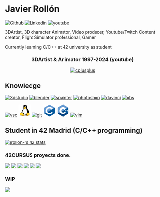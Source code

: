 # Javier Rollón
[![Github](https://img.shields.io/badge/-Github-000?style=flat&logo=Github&logoColor=white)](https://github.com/J4P032)
[![Linkedin](https://img.shields.io/badge/-LinkedIn-blue?style=flat&logo=Linkedin&logoColor=white)](https://www.linkedin.com/in/javierrollon/?locale=en_US)
[![youtube](https://img.shields.io/badge/-Youtube-black?style=flat&logo=youtube&logoColor=white)](https://www.youtube.com/@J4p032)

3DArtist, 3D character Animator, Video producer, Youtube/Twitch Content creator, Flight Simulator professional, Gamer

Currently learning C/C++ at 42 university as student

<p align="center" width="300">
  <h3 align="center">3DArtist & Animator 1997-2024 (youtube)</h3> 
</p>

<p align="center"> 
   <a href="https://www.youtube.com/watch?v=RDZIQf7hkxo" target="_blank" rel="noreferrer"> <img src="https://img.youtube.com/vi/RDZIQf7hkxo/0.jpg" alt="cplusplus" width="560" height="400"/></a> 
</p>

## Knowledge
<p> 
  <a href="https://www.autodesk.com/products/3ds-max/free-trial" target="_blank" rel="noreferrer"> <img src="https://encrypted-tbn0.gstatic.com/images?q=tbn:ANd9GcR-gZFcwd6TOaFzv6Mdgnhvzigf-GLzGAbKug&s" alt="3dstudio" width="40" height="40"/></a>
  <a href="https://www.blender.org/download/" target="_blank" rel="noreferrer"> <img src="https://www.icons101.com/icons/1/iOS_style_Blender_icons_by_ChilliTrav/128/blender%20icon%20(white).png" alt="blender" width="40" height="40"/></a>
  <a href="https://www.adobe.com/products/substance3d/apps/painter.html" rel="noreferrer"> <img src="https://i0.wp.com/cdn.iconscout.com/icon/free/png-256/adobe-substance-2521753-2132645.png" alt="spainter" width="40" height="40"/></a>
  <a href="https://www.adobe.com/products/photoshop.html" target="_blank" rel="noreferrer"> <img src="https://upload.wikimedia.org/wikipedia/commons/thumb/2/20/Photoshop_CC_icon.png/615px-Photoshop_CC_icon.png" alt="photoshop" width="40" height="40"/></a>
  <a href="https://www.blackmagicdesign.com/es/products/davinciresolve/" target="_blank" rel="noreferrer"> <img src="https://i0.wp.com/upload.wikimedia.org/wikipedia/commons/4/4d/DaVinci_Resolve_Studio.png" alt="davinci" width="40" height="40"/></a>
  <a href="https://obsproject.com/es/download" target="_blank" rel="noreferrer"> <img src="https://upload.wikimedia.org/wikipedia/commons/thumb/d/d3/OBS_Studio_Logo.svg/120px-OBS_Studio_Logo.svg.png" alt="obs" width="40" height="40"/></a>
 
  <a href="https://code.visualstudio.com/"> <img src="https://w7.pngwing.com/pngs/905/947/png-transparent-microsoft-visual-studio-code-alt-macos-bigsur-icon-thumbnail.png" alt="vsc" width="40" height="40"/></a>
  <a href="https://www.linux.org/" target="_blank" rel="noreferrer"> <img src="https://raw.githubusercontent.com/devicons/devicon/master/icons/linux/linux-original.svg" alt="linux" width="40" height="40"/></a>
  <a href="https://git-scm.com/" target="_blank" rel="noreferrer"> <img src="https://www.vectorlogo.zone/logos/git-scm/git-scm-icon.svg" alt="git" width="40" height="40"/></a>
  <a href="https://www.cprogramming.com/" target="_blank" rel="noreferrer"> <img src="https://raw.githubusercontent.com/devicons/devicon/master/icons/c/c-original.svg" alt="c" width="40" height="40"/></a>
  <a href="https://www.w3schools.com/cpp/" target="_blank" rel="noreferrer"> <img src="https://raw.githubusercontent.com/devicons/devicon/master/icons/cplusplus/cplusplus-original.svg" alt="cplusplus" width="40" height="40"/></a>
  <a href="https://www.vim.org/" target="_blank" rel="noreferrer"> <img src="https://www.vim.org/images/vimlogo.svg" alt="vim" width="40" height="40"/></a>
</p>

## Student in 42 Madrid (C/C++ programming)
[![jrollon-'s 42 stats](https://badge.mediaplus.ma/kettlebells/jrollon-?1337Badge=off&UM6P=off)](https://github.com/oakoudad/badge42)

### 42CURSUS proyects done.
<p> 
  <a href="https://github.com/J4P032/42CURSUS/tree/main/01_libft"> <img src="https://github.com/0bvim/42-project-badges/blob/main/badges/libfte.png?raw=true" /></a>
  <a href="https://github.com/J4P032/42CURSUS/tree/main/02_GetNextLine"> <img src="https://github.com/0bvim/42-project-badges/blob/main/badges/get_next_linee.png?raw=true" /></a>
  <a href="https://github.com/J4P032/42CURSUS/tree/main/02_Printf"> <img src="https://github.com/0bvim/42-project-badges/blob/main/badges/ft_printfe.png?raw=true" /></a>
  <a href="https://github.com/J4P032/42CURSUS/tree/main/02_BornToBeRoot"> <img src="https://github.com/0bvim/42-project-badges/blob/main/badges/born2beroote.png?raw=true" /></a>
  <a href="https://github.com/J4P032/42CURSUS/tree/main/03_PushSwap"> <img src="https://github.com/0bvim/42-project-badges/blob/main/badges/push_swape.png?raw=true" /></a>
  <a href="https://github.com/J4P032/42CURSUS/tree/main/03_SoLong"> <img src="https://github.com/0bvim/42-project-badges/blob/main/badges/so_longe.png?raw=true" /></a>
</p>

### WIP
<p> 
  <a href="https://github.com/J4P032/42CURSUS/tree/main/03_Minitalk"> <img src="https://github.com/0bvim/42-project-badges/blob/main/badges/minitalke.png?raw=true" /></a>
</p>

<!--
**J4P032/J4P032** is a ✨ _special_ ✨ repository because its `README.md` (this file) appears on your GitHub profile.

Here are some ideas to get you started:

- 🔭 I’m currently working on ...
- 🌱 I’m currently learning ...
- 👯 I’m looking to collaborate on ...
- 🤔 I’m looking for help with ...
- 💬 Ask me about ...
- 📫 How to reach me: ...
- 😄 Pronouns: ...
- ⚡ Fun fact: ...
-->

